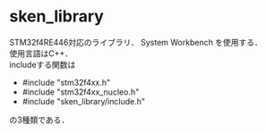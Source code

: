 # sken_library
STM32f4RE446対応のライブラリ．
System Workbench を使用する．<br>
使用言語はC++．<br>
includeする関数は
- #include "stm32f4xx.h"
- #include "stm32f4xx_nucleo.h"
- #include "sken_library/include.h"<br>

の3種類である．
